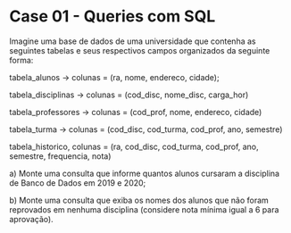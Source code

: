 # Case 01 - Queries com SQL

Imagine uma base de dados de uma universidade que contenha as seguintes tabelas e seus respectivos campos organizados da seguinte forma:

tabela_alunos → colunas = (ra, nome, endereco, cidade);

tabela_disciplinas → colunas = (cod_disc, nome_disc, carga_hor)

tabela_professores → colunas = (cod_prof, nome, endereco, cidade)

tabela_turma → colunas = (cod_disc, cod_turma, cod_prof, ano, semestre)

tabela_historico, colunas = (ra, cod_disc, cod_turma, cod_prof, ano, semestre, frequencia, nota)

a) Monte uma consulta que informe quantos alunos cursaram a disciplina de Banco de Dados em 2019 e 2020;

b) Monte uma consulta que exiba os nomes dos alunos que não foram reprovados em nenhuma disciplina (considere nota mínima igual a 6 para aprovação).
